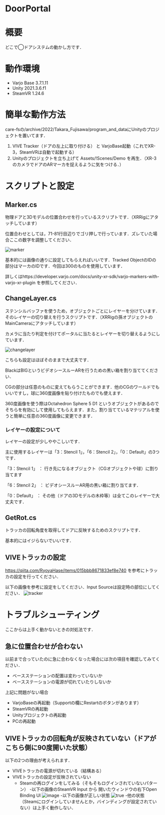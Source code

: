 # DoorPortal

# 概要
どこで◯ドアシステムの動かし方です．

# 動作環境
- Varjo Base 3.7.1.11
- Unity 2021.3.6.f1
- SteamVR 1.24.6

# 簡単な動作方法

care-fsの/archive/2022/Takara_Fujisawa/program_and_dataにUnityのプロジェクトを置いてます．

1. VIVE Tracker（ドアの左上に取り付ける） と VarjoBase起動（これでXR-3，SteamVRは自動で起動する）
1. Unityのプロジェクトを立ち上げて Assets/!Scenes/Demo を再生．（XR-3のカメラでドアのARマーカを捉えるように気をつける．）

# スクリプトと設定
## Marker.cs

物理ドアと3Dモデルの位置合わせを行っているスクリプトです．（XRRigにアタッチしています）

位置合わせとしては，71-81行目辺りでゴリ押しで行っています．ズレていた場合ここの数字を調整してください．

![marker](https://user-images.githubusercontent.com/95071487/223747943-913085b6-90e0-4382-ac78-e3ee62e6211f.png)

基本的には画像の通りに設定してもらえればいいです．Tracked ObjectのIDの部分はマーカのIDです．今回は300のものを使用しています．

詳しくはhttps://developer.varjo.com/docs/unity-xr-sdk/varjo-markers-with-varjo-xr-plugin を参照してください．


## ChangeLayer.cs

ステンシルバッファを使うため，オブジェクトごとにレイヤーを分けています．そのレイヤーの切り替えを行うスクリプトです．（XRRigの孫オブジェクトのMainCameraにアタッチしています）

カメラに当たり判定を付けてポータルに当たるとレイヤーを切り替えるようにしています．

![changelayer](https://user-images.githubusercontent.com/95071487/223747828-d6847f2c-536d-4ec8-8185-87809f775621.png)

こちらも設定はほぼそのままで大丈夫です．

BlackはBIGというビデオシースルーARを行うための黒い箱を割り当ててください．

CGの部分は任意のものに変えてもらうことができます．他のCGのワールドでもいいですし，球に360度画像を貼り付けたものでも使えます．

360度画像を使う際はOctahedron Sphere 5 D1 というオブジェクトがあるのでそちらを有効にして使用してもらえます．また，割り当てているマテリアルを使うと簡単に任意の360度画像に変更できます．

### レイヤーの設定について
レイヤーの設定が少しややこしいです．

主に使用するレイヤーは「3：Stencil 1」，「6：Stencil 2」，「0：Default」の3つです．

「3：Stencil 1」 ： 行き先になるオブジェクト（CGオブジェクトや球）に割り当てます

「6：Stencil 2」 ： ビデオシースルーAR用の黒い箱に割り当てます．

「0：Default」   ： その他（ドアの3Dモデルの木枠等）は全てこのレイヤーで大丈夫です．


## GetRot.cs

トラッカの回転角度を取得してドアに反映するためのスクリプトです．

基本的にはイジらないでいいです．

## VIVEトラッカの設定
https://qiita.com/RyoyaHase/items/015bbb8671833ef8e740 を参考にトラッカの設定を行ってください．

以下の画像を参考に設定をしてください．Input Sourceは設定時の部位にしてください．
![tracker](https://user-images.githubusercontent.com/95071487/223757270-c72ff615-3e2d-43c4-8b0c-dfa53164bf13.png)


# トラブルシューティング
ここからは上手く動かないときの対処法です．

## 急に位置合わせが合わない
以前まで合っていたのに急に合わなくなった場合には次の項目を確認してみてください．
- ベースステーションの配置は変わっていないか
- ベースステーションの電源が切れていたりしないか

上記に問題がない場合
- VarjoBaseの再起動（Supportの欄にRestartのボタンがあります）
- SteamVRの再起動
- Unityプロジェクトの再起動
- PCの再起動

## VIVEトラッカの回転角が反映されていない（ドアがこちら側に90度開いた状態）
以下の2つの理由が考えられます．
- VIVEトラッカの電源が切れている（結構ある）
- VIVEトラッカの設定が反映されていない
  - Steamの再ログインをしてみる（そもそもログインされていないパターン）
    -以下の画像のSteamVR Input から 開いたウィンドウの右下Open Binding UI
 ![image](https://user-images.githubusercontent.com/95071487/223764438-d2abb24c-8148-4748-83df-644f2d3e5d4e.png)
    -以下の画像が正しい状態
![true](https://user-images.githubusercontent.com/95071487/223773750-bfa38735-873a-4498-912b-91343449bc3f.png)
    -他の状態（Steamにログインしていませんとか，バインディングが設定されていない）は上手く動作しない．
